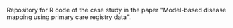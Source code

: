 Repository for R code of the case study in the paper "Model-based disease mapping using primary care registry data". 
